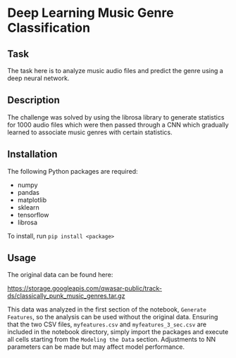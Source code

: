 # Deep Learning Music Genre Classification

## Task
The task here is to analyze music audio files and predict
the genre using a deep neural network. 

## Description
The challenge was solved by using the librosa library to 
generate statistics for 1000 audio files which were then 
passed through a CNN which gradually learned to associate
music genres with certain statistics. 

## Installation
The following Python packages are required:
- numpy 
- pandas 
- matplotlib
- sklearn 
- tensorflow 
- librosa

To install, run `pip install <package>`

## Usage
The original data can be found here: 

https://storage.googleapis.com/qwasar-public/track-ds/classically_punk_music_genres.tar.gz

This data was analyzed in the first section of the notebook, 
`Generate Features`, so the analysis can be used without the 
original data. Ensuring that the two CSV files, `myfeatures.csv` 
and `myfeatures_3_sec.csv` are included in the notebook directory, 
simply import the packages and execute all cells starting from the 
`Modeling the Data` section. Adjustments to NN parameters can be 
made but may affect model performance. 
